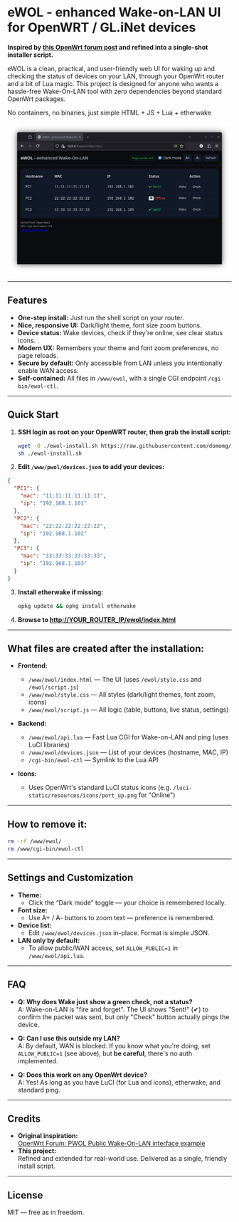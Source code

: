 # eWOL - enhanced Wake-on-LAN UI for OpenWRT / GL.iNet devices

**Inspired by [this OpenWrt forum post](https://forum.openwrt.org/t/pwol-public-wake-on-lan-interface-example/175726/2) and refined into a single-shot installer script.**

eWOL is a clean, practical, and user-friendly web UI for waking up and checking the status of devices on your LAN, through your OpenWrt router and a bit of Lua magic. 
This project is designed for anyone who wants a hassle-free Wake-On-LAN tool with zero dependencies beyond standard OpenWrt packages.

No containers, no binaries, just simple HTML + JS + Lua + etherwake

![Screenshot](res/screenshot.png)

---

## Features

- **One-step install:** Just run the shell script on your router.
- **Nice, responsive UI:** Dark/light theme, font size zoom buttons.
- **Device status:** Wake devices, check if they're online, see clear status icons.
- **Modern UX:** Remembers your theme and font zoom preferences, no page reloads.
- **Secure by default:** Only accessible from LAN unless you intentionally enable WAN access.
- **Self-contained:** All files in `/www/ewol`, with a single CGI endpoint `/cgi-bin/ewol-ctl`.

---

## Quick Start

1. **SSH login as root on your OpenWRT router, then grab the install script:**

    ```sh
    wget -O ./ewol-install.sh https://raw.githubusercontent.com/domomg/eWOL/refs/heads/main/ewol-install.sh
    sh ./ewol-install.sh
    ```

2. **Edit `/www/pwol/devices.json` to add your devices:**

  ```json
  {
    "PC1": {
      "mac": "11:11:11:11:11:11",
      "ip": "192.168.1.101"
    },
    "PC2": {
      "mac": "22:22:22:22:22:22",
      "ip": "192.168.1.102"
    },
    "PC3": {
      "mac": "33:33:33:33:33:33",
      "ip": "192.168.1.103"
    }
  }
  ```

3. **Install etherwake if missing:**

    ```sh
    opkg update && opkg install etherwake
    ```

4. **Browse to [http://YOUR_ROUTER_IP/ewol/index.html](http://YOUR_ROUTER_IP/ewol/index.html)**

---

## What files are created after the installation:

- **Frontend:**  
  - `/www/ewol/index.html` — The UI (uses `/ewol/style.css` and `/ewol/script.js`)
  - `/www/ewol/style.css` — All styles (dark/light themes, font zoom, icons)
  - `/www/ewol/script.js` — All logic (table, buttons, live status, settings)
- **Backend:**  
  - `/www/ewol/api.lua` — Fast Lua CGI for Wake-on-LAN and ping (uses LuCI libraries)
  - `/www/ewol/devices.json` — List of your devices (hostname, MAC, IP)
  - `/cgi-bin/ewol-ctl` — Symlink to the Lua API

- **Icons:**  
  - Uses OpenWrt's standard LuCI status icons (e.g. `/luci-static/resources/icons/port_up.png` for "Online")

---

## How to remove it:

```sh
rm -rf /www/ewol/
rm /www/cgi-bin/ewol-ctl
```

---

## Settings and Customization

- **Theme:**  
  - Click the “Dark mode” toggle — your choice is remembered locally.
- **Font size:**  
  - Use A+ / A- buttons to zoom text — preference is remembered.
- **Device list:**  
  - Edit `/www/ewol/devices.json` in-place. Format is simple JSON.
- **LAN only by default:**  
  - To allow public/WAN access, set `ALLOW_PUBLIC=1` in `/www/ewol/api.lua`.

---

## FAQ

- **Q: Why does Wake just show a green check, not a status?**  
  A: Wake-on-LAN is "fire and forget". The UI shows "Sent!" (✔) to confirm the packet was sent, but only "Check" button actually pings the device.

- **Q: Can I use this outside my LAN?**  
  A: By default, WAN is blocked. If you know what you're doing, set `ALLOW_PUBLIC=1` (see above), but **be careful**, there's no auth implemented.

- **Q: Does this work on any OpenWrt device?**  
  A: Yes! As long as you have LuCI (for Lua and icons), etherwake, and standard ping.

---

## Credits

- **Original inspiration:**  
  [OpenWrt Forum: PWOL Public Wake-On-LAN interface example](https://forum.openwrt.org/t/pwol-public-wake-on-lan-interface-example/175726/2)
- **This project:**  
  Refined and extended for real-world use. Delivered as a single, friendly install script.

---

## License

MIT — free as in freedom.
